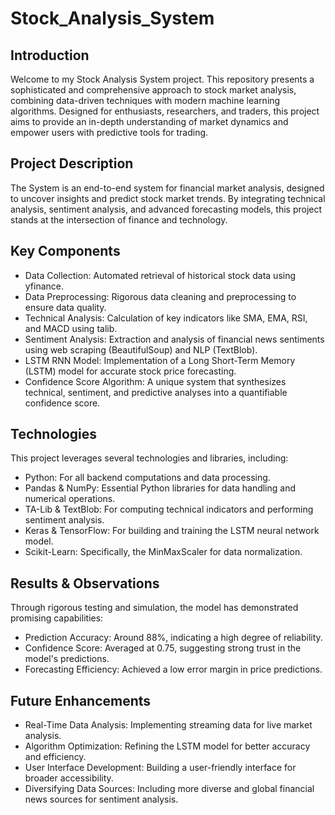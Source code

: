 # Stock_Analysis_System

## Introduction
Welcome to my Stock Analysis System project. This repository presents a sophisticated and comprehensive approach to stock market analysis, combining data-driven techniques with modern machine learning algorithms. Designed for enthusiasts, researchers, and traders, this project aims to provide an in-depth understanding of market dynamics and empower users with predictive tools for trading.

## Project Description
The System is an end-to-end system for financial market analysis, designed to uncover insights and predict stock market trends. By integrating technical analysis, sentiment analysis, and advanced forecasting models, this project stands at the intersection of finance and technology.

## Key Components
- Data Collection: Automated retrieval of historical stock data using yfinance.
- Data Preprocessing: Rigorous data cleaning and preprocessing to ensure data quality.
- Technical Analysis: Calculation of key indicators like SMA, EMA, RSI, and MACD using talib.
- Sentiment Analysis: Extraction and analysis of financial news sentiments using web scraping (BeautifulSoup) and NLP (TextBlob).
- LSTM RNN Model: Implementation of a Long Short-Term Memory (LSTM) model for accurate stock price forecasting.
- Confidence Score Algorithm: A unique system that synthesizes technical, sentiment, and predictive analyses into a quantifiable confidence score.

## Technologies
This project leverages several technologies and libraries, including:

- Python: For all backend computations and data processing.
- Pandas & NumPy: Essential Python libraries for data handling and numerical operations.
- TA-Lib & TextBlob: For computing technical indicators and performing sentiment analysis.
- Keras & TensorFlow: For building and training the LSTM neural network model.
- Scikit-Learn: Specifically, the MinMaxScaler for data normalization.

## Results & Observations
Through rigorous testing and simulation, the model has demonstrated promising capabilities:

- Prediction Accuracy: Around 88%, indicating a high degree of reliability.
- Confidence Score: Averaged at 0.75, suggesting strong trust in the model's predictions.
- Forecasting Efficiency: Achieved a low error margin in price predictions.

## Future Enhancements
- Real-Time Data Analysis: Implementing streaming data for live market analysis.
- Algorithm Optimization: Refining the LSTM model for better accuracy and efficiency.
- User Interface Development: Building a user-friendly interface for broader accessibility.
- Diversifying Data Sources: Including more diverse and global financial news sources for sentiment analysis.


